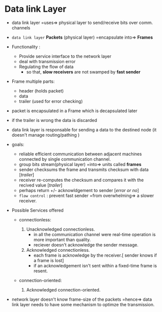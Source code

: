 # Data link Layer

-   data link layer =uses=> physical layer to send/receive bits over comm. channels
-   `data link layer` **Packets** (physical layer) =encapsulate into=> **Frames**
-   Functionality :
    -   Provide service interface to the network layer
    -   deal with transmission error
    -   Regulating the flow of data
        -   so that, **slow receivers** are not swamped by **fast sender**
-   Frame multiple parts:

    -   header (holds packet)
    -   data
    -   trailer (used for error checking)

-   packet is encapsulated in a Frame which is decapsulated later
-   if the trailer is wrong the data is discarded

-   data link layer is responsable for sending a data to the destined node (it doesn't manage routing/pathing )
-   goals:

    -   reliable efficient communication between adjacent machines connected by single communication channel.
    -   group bits stream(physical layer) =into=> units called **frames**
    -   sender checksums the frame and transmits checksum with data [_trailer_]
    -   receiver re-computes the checksum and compares it with the recived value [_trailer_]
    -   perhaps return +/- acknowldgement to sender [_error or no_]
    -   `flow control` : prevent fast sender =from overwhelming=> a slower receiver.

-   Possible Services offered

    -   connectionless:

        1. Unacknowledged connectionless.
            - in all the communication channel were real-time operation is more important than quality.
            - reciever doesn't acknowledge the sender message.
        2. Acknowledged connectionless.
            - each frame is acknowledge by the receiver.[ sender knows if a frame is lost]
            - if an acknowledgement isn't sent within a fixed-time frame is resent.

    -   connection-oriented:
        1. Acknowledged connection-oriented.

-   network layer doesn't know frame-size of the packets =hence=> data link layer needs to have some mechanism to optimze the transmission.

